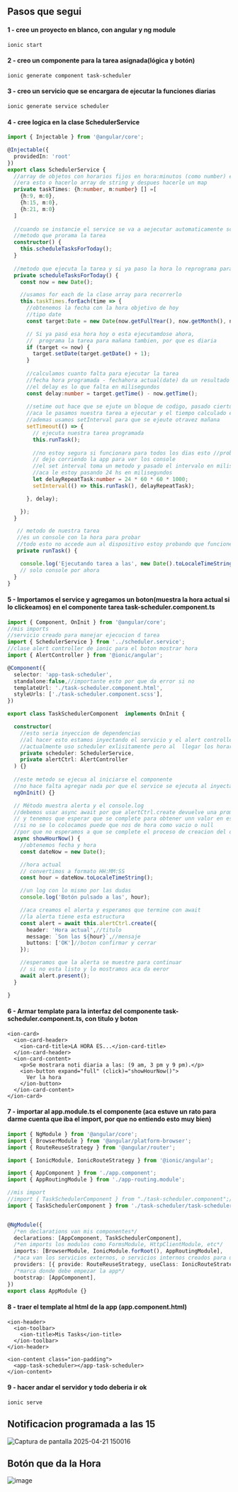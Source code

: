 ## Pasos que segui
#### 1 - cree un proyecto en blanco, con angular y ng module
```
ionic start
```
#### 2 - creo un componente para la tarea asignada(lógica y botón)
```
ionic generate component task-scheduler
```
#### 3 - creo un servicio que se encargara de ejecutar la funciones diarias 
```
ionic generate service scheduler
```
#### 4 - cree logica en la clase SchedulerService
```typescript
import { Injectable } from '@angular/core';

@Injectable({
  providedIn: 'root'
})
export class SchedulerService {
  //array de objetos con horarios fijos en hora:minutos (como number) en estos horarios lanzaremos la noficacion
  //era esto o hacerlo array de string y despues hacerle un map
  private taskTimes: {h:number, m:number} [] =[
    {h:9, m:0},
    {h:15, m:0},
    {h:21, m:0}
  ]
  
  //cuando se instancie el service se va a aejecutar automaticamente scheduleTasksForToday()
  //metodo que prorama la tarea
  constructor() { 
    this.scheduleTasksForToday();
  }
  
  //metodo que ejecuta la tarea y si ya paso la hora lo reprograma para el dia siguiente
  private scheduleTasksForToday() {
    const now = new Date();

    //usamos for each de la clase array para recorrerlo
    this.taskTimes.forEach(time => {
      //obtenemos la fecha con la hora objetivo de hoy
      //tipo date
      const target:Date = new Date(now.getFullYear(), now.getMonth(), now.getDate(), time.h, time.m);

      // Si ya pasó esa hora hoy o esta ejecutamdose ahora,
      //  programa la tarea para mañana tambien, por que es diaria
      if (target <= now) {
        target.setDate(target.getDate() + 1);
      }
      
      //calculamos cuanto falta para ejecutar la tarea
      //fecha hora programada - fechahora actual(date) da un resultado tipo number
      //el delay es lo que falta en milisegundos
      const delay:number = target.getTime() - now.getTime();
      
      //setime out hace que se ejute un bloque de codigo, pasado cierto tipo  en milsegundos
      //aca le pasamos nuestra tarea a ejecutar y el tiempo calculado en delay que debe esperar
      //ademas usamos setInterval para que se ejeute otravez mañana
      setTimeout(() => {
        // ejecuta nuestra tarea programada
        this.runTask(); 
        
        //no estoy segura si funcionara para todos los dias esto //probando.. 
        // dejo corriendo la app para ver los console
        //el set interval toma un metodo y pasado el intervalo en milisegundos ejecuta el metodo
        //aca le estoy pasando 24 hs en milisegundos
        let delayRepeatTask:number = 24 * 60 * 60 * 1000;
        setInterval(() => this.runTask(), delayRepeatTask);

      }, delay);

    });
  }

   // metodo de nuestra tarea
   //es un console con la hora para probar 
   //todo esto no accede aun al dispositivo estoy probando que funcione y despues lo adapto
   private runTask() {

    console.log('Ejecutando tarea a las', new Date().toLocaleTimeString());
    // solo console por ahora
  }
}

```

#### 5 - Importamos el service  y agregamos un boton(muestra la hora actual si lo clickeamos) en el componente tarea task-scheduler.component.ts

```typescript
import { Component, OnInit } from '@angular/core';
//mis imports 
//servicio creado para manejar ejecucion d tarea
import { SchedulerService } from '../scheduler.service';
//clase alert controller de ionic para el boton mostrar hora
import { AlertController } from '@ionic/angular';

@Component({
  selector: 'app-task-scheduler',
  standalone:false,//importante esto por que da error si no 
  templateUrl: './task-scheduler.component.html',
  styleUrls: ['./task-scheduler.component.scss'],
})

export class TaskSchedulerComponent  implements OnInit {

  constructor(
    //esto seria inyeccion de dependencias 
    //al hacer esto estamos inyectando el servicio y el alert controller
    //actualmente uso scheduler exlisitamente pero al  llegar los horarios del array lanza l console.log 
    private scheduler: SchedulerService,
    private alertCtrl: AlertController
  ) {}
  
  //este metodo se ejecua al iniciarse el componente
  //no hace falta agregar nada por que el service se ejecuta al inyectarlo
  ngOnInit() {}

  // Método muestra alerta y el console.log
  //debemos usar async await por que alertCtrl.create devuelve una promesa, 
  // y tenemos que esperar que se complete para obtener unn valor en este caso la hora
  //si no se lo colocamos puede que nos de hora como vacio o null
  //por que no esperamos a que se complete el proceso de creacion del objeto alerta
  async showHourNow() {
    //obtenemos fecha y hora
    const dateNow = new Date();

    //hora actual
    // convertimos a formato HH:MM:SS
    const hour = dateNow.toLocaleTimeString();  

    //un log con lo mismo por las dudas
    console.log('Botón pulsado a las', hour);

    //aca creamos el alerta y esperamos que termine con await
    //la alerta tiene esta estructura
    const alert = await this.alertCtrl.create({
      header: 'Hora actual',//titulo
      message: `Son las ${hour}`,//mensaje
      buttons: ['OK']//boton confirmar y cerrar
    });

    //esperamos que la alerta se muestre para continuar
    // si no esta listo y lo mostramos aca da eeror
    await alert.present();
  }

}

```

#### 6 - Armar template para la interfaz del componente task-scheduler.component.ts, con titulo y boton
```ionic
<ion-card>
  <ion-card-header>
    <ion-card-title>LA HORA ES...</ion-card-title>
  </ion-card-header>
  <ion-card-content>
    <p>Se mostrara noti diaria a las: (9 am, 3 pm y 9 pm).</p>
    <ion-button expand="full" (click)="showHourNow()">
      Ver la hora
    </ion-button>
  </ion-card-content>
</ion-card>

```
#### 7 - importar al app.module.ts el componente (aca estuve un rato para darme cuenta que iba el import, por que no entiendo esto muy bien)
```typescript
import { NgModule } from '@angular/core';
import { BrowserModule } from '@angular/platform-browser';
import { RouteReuseStrategy } from '@angular/router';

import { IonicModule, IonicRouteStrategy } from '@ionic/angular';

import { AppComponent } from './app.component';
import { AppRoutingModule } from './app-routing.module';

//mis import
//import { TaskSchedulerComponent } from "./task-scheduler.component";//no anda ver que pasa
import { TaskSchedulerComponent } from './task-scheduler/task-scheduler.component';


@NgModule({
  /*en declarations van mis componentes*/
  declarations: [AppComponent, TaskSchedulerComponent],
  /*en imports los modulos como FormsModule, HttpClientModule, etc*/
  imports: [BrowserModule, IonicModule.forRoot(), AppRoutingModule],
  /*aca van los servicios externos, o servicios internos creados para usar info entre componentes*/
  providers: [{ provide: RouteReuseStrategy, useClass: IonicRouteStrategy, }],
  /*marca donde debe empezar la app*/
  bootstrap: [AppComponent],
})
export class AppModule {}

```

#### 8 - traer el template al html de la app (app.component.html)
```
<ion-header>
  <ion-toolbar>
    <ion-title>Mis Tasks</ion-title>
  </ion-toolbar>
</ion-header>

<ion-content class="ion-padding">
  <app-task-scheduler></app-task-scheduler>
</ion-content>
```
#### 9 - hacer andar el servidor y todo deberia ir ok 
```
ionic serve
```
## Notificacion programada a las 15
![Captura de pantalla 2025-04-21 150016](https://github.com/user-attachments/assets/3e3104db-8043-424a-89e3-70d009201000)

## Botón que da la Hora
![image](https://github.com/user-attachments/assets/5933b5c2-8cef-467b-945d-0effaa2bf7d3)

